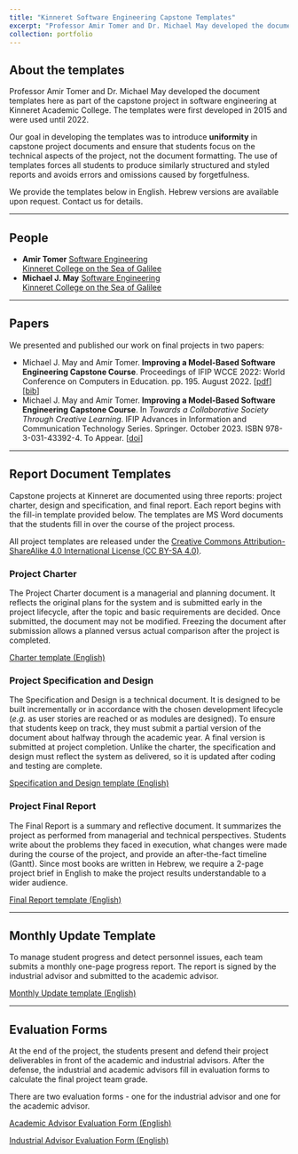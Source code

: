 ```yaml
---
title: "Kinneret Software Engineering Capstone Templates"
excerpt: "Professor Amir Tomer and Dr. Michael May developed the document templates here as part of the capstone project in software engineering at Kinneret Academic College. The templates were first developed in 2015 and were used until 2022.  Our goal in developing the templates was to introduce **uniformity** in capstone project documents and ensure that students focus on the technical aspects of the project, not the document formatting. The use of templates forces all students to produce similarly structured and styled reports and avoids errors and omissions caused by forgetfulness.  We provide the templates below in English. Hebrew versions are available upon request. Contact us for details."
collection: portfolio
---
```


## About the templates

Professor Amir Tomer and Dr. Michael May developed the document templates here as part of the capstone project in software engineering at Kinneret Academic College. The templates were first developed in 2015 and were used until 2022.

Our goal in developing the templates was to introduce **uniformity** in capstone project documents and ensure that students focus on the technical aspects of the project, not the document formatting. The use of templates forces all students to produce similarly structured and styled reports and avoids errors and omissions caused by forgetfulness.

We provide the templates below in English. Hebrew versions are available upon request. Contact us for details.

-----

## People

  * **Amir Tomer** [Software Engineering](https://www.kinneret.ac.il/en/program/academic-programs/the-school-of-engineering/b-sc-in-software-engineering/)  
    [Kinneret College on the Sea of Galilee](https://www.kinneret.ac.il/)
  * **Michael J. May** [Software Engineering](https://www.kinneret.ac.il/en/program/academic-programs/the-school-of-engineering/b-sc-in-software-engineering/)  
    [Kinneret College on the Sea of Galilee](https://www.kinneret.ac.il/)

-----

## Papers

We presented and published our work on final projects in two papers:

  * Michael J. May and Amir Tomer. **Improving a Model-Based Software Engineering Capstone Course**. Proceedings of IFIP WCCE 2022: World Conference on Computers in Education. pp. 195. August 2022. [[pdf](https://wcce2022.org/WCCE_2022_Book_of_Abstracts.pdf)] [[bib](http://www2.kinneret.ac.il/mjmay/pubs/MayT22.bib.txt)]
  * Michael J. May and Amir Tomer. **Improving a Model-Based Software Engineering Capstone Course**. In *Towards a Collaborative Society Through Creative Learning*. IFIP Advances in Information and Communication Technology Series. Springer. October 2023. ISBN 978-3-031-43392-4. To Appear. [[doi](https://link.springer.com/book/9783031433924)]

-----

## Report Document Templates

Capstone projects at Kinneret are documented using three reports: project charter, design and specification, and final report. Each report begins with the fill-in template provided below. The templates are MS Word documents that the students fill in over the course of the project process.

All project templates are released under the [Creative Commons Attribution-ShareAlike 4.0 International License (CC BY-SA 4.0)](https://creativecommons.org/licenses/by-sa/4.0/).

### Project Charter

The Project Charter document is a managerial and planning document. It reflects the original plans for the system and is submitted early in the project lifecycle, after the topic and basic requirements are decided. Once submitted, the document may not be modified. Freezing the document after submission allows a planned versus actual comparison after the project is completed.

[Charter template (English)](/templates/5780_Project_Charter_Template_English.dotx)

### Project Specification and Design

The Specification and Design is a technical document. It is designed to be built incrementally or in accordance with the chosen development lifecycle (*e.g.* as user stories are reached or as modules are designed). To ensure that students keep on track, they must submit a partial version of the document about halfway through the academic year. A final version is submitted at project completion. Unlike the charter, the specification and design must reflect the system as delivered, so it is updated after coding and testing are complete.

[Specification and Design template (English)](/templates/5780_Project_Final_Report_Template_English.dotx)

### Project Final Report

The Final Report is a summary and reflective document. It summarizes the project as performed from managerial and technical perspectives. Students write about the problems they faced in execution, what changes were made during the course of the project, and provide an after-the-fact timeline (Gantt). Since most books are written in Hebrew, we require a 2-page project brief in English to make the project results understandable to a wider audience.

[Final Report template (English)](/templates/5780_Project_Final_Report_Template_English.dotx)

-----

## Monthly Update Template

To manage student progress and detect personnel issues, each team submits a monthly one-page progress report. The report is signed by the industrial advisor and submitted to the academic advisor.

[Monthly Update template (English)](/templates/5780_Monthly_Report_Format_English.dotx)

-----

## Evaluation Forms

At the end of the project, the students present and defend their project deliverables in front of the academic and industrial advisors. After the defense, the industrial and academic advisors fill in evaluation forms to calculate the final project team grade.

There are two evaluation forms - one for the industrial advisor and one for the academic advisor.

[Academic Advisor Evaluation Form (English)](/templates/5780-Project-Grading-Form-College-English.docx)

[Industrial Advisor Evaluation Form (English)](/templates/5780-Project-Grading-Form-College-English.docx)